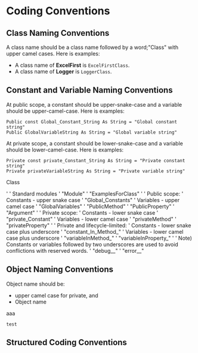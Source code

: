 # Coding Conventions

## Class Naming Conventions

A class name should be a class name followed by a word;"Class" with upper camel cases.
Here is examples:

* A class name of **ExcelFirst** is `ExcelFirstClass`.
* A class name of **Logger** is `LoggerClass`.

## Constant and Variable Naming Conventions

At public scope, a constant should be upper-snake-case and a variable should be upper-camel-case. Here is examples:
```vba
Public const Global_Constant_String As String = "Global constant string"
Public GlobalVariableString As String = "Global variable string"
```

At private scope, a constant should be lower-snake-case and a variable should be lower-camel-case. Here is examples:
```vba
Private const private_Constant_String As String = "Private constant string"
Private privateVariableString As String = "Private variable string"
```
<class name>Class

'
' Standard modules
'   "<class name>Module"
'   "ExamplesFor<class name>Class"
'
' Public scope:
'   Constants - upper snake case
'     "Global_Constants"
'   Variables - upper camel case
'     "GlobalVariables"
'     "PublicMethod"
'     "PublicProperty"
'     "Argument"
'
' Private scope:
'   Constants - lower snake case
'     "private_Constant"
'   Variables - lower camel case
'     "privateMethod"
'     "privateProperty"
'
' Private and lifecycle-limited:
'   Constants - lower snake case plus underscore
'     "constant_In_Method_"
'   Variables - lower camel case plus underscore
'     "variableInMethod_"
'     "variableInProperty_"
'
' Note) Constants or variables followed by two underscores are used to avoid conflictions with reserved words.
'   "debug__"
'   "error__"



## Object Naming Conventions
Object name should be:
* upper camel case for private, and
* Object name 

<class name> aaa

`test`




## Structured Coding Conventions
